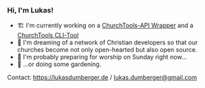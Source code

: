 ### Hi, I'm Lukas!

-  🏗️ I'm currently working on a [ChurchTools-API Wrapper](https://github.com/5pm-HDH/churchtools-api) and a [ChurchTools CLI-Tool](https://github.com/5pm-HDH/churchtools-cli)
- 💭 I'm dreaming of a network of Christian developers so that our churches become not only open-hearted but also open source.
- 🎸 I'm probably preparing for worship on Sunday right now...
- 🌱 ...or doing some gardening.

Contact: https://lukasdumberger.de / lukas.dumberger@gmail.com
